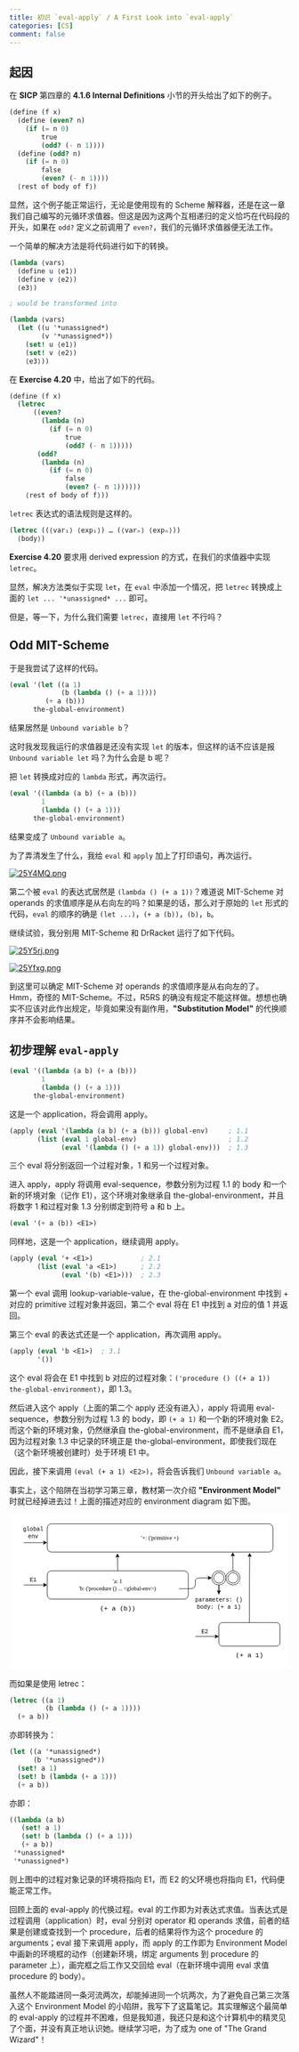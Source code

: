 ```yaml
---
title: 初识 `eval-apply` / A First Look into `eval-apply`
categories: [CS]
comment: false
---
```


## 起因

在 **SICP** 第四章的 **4.1.6 Internal Definitions** 小节的开头给出了如下的例子。

```scheme
(define (f x)
  (define (even? n)
    (if (= n 0)
        true
        (odd? (- n 1))))
  (define (odd? n)
    (if (= n 0)
        false
        (even? (- n 1))))
  ⟨rest of body of f⟩)
```

显然，这个例子能正常运行，无论是使用现有的 Scheme 解释器，还是在这一章我们自己编写的元循环求值器。但这是因为这两个互相递归的定义恰巧在代码段的开头，如果在 `odd?` 定义之前调用了 `even?`，我们的元循环求值器便无法工作。

一个简单的解决方法是将代码进行如下的转换。

```scheme
(lambda ⟨vars⟩
  (define u ⟨e1⟩)
  (define v ⟨e2⟩)
  ⟨e3⟩)

; would be transformed into

(lambda ⟨vars⟩
  (let ((u '*unassigned*)
        (v '*unassigned*))
    (set! u ⟨e1⟩)
    (set! v ⟨e2⟩)
    ⟨e3⟩))
```

在 **Exercise 4.20** 中，给出了如下的代码。

```scheme
(define (f x)
  (letrec
      ((even?
        (lambda (n)
          (if (= n 0)
              true
              (odd? (- n 1)))))
       (odd?
        (lambda (n)
          (if (= n 0)
              false
              (even? (- n 1))))))
    ⟨rest of body of f⟩))
```

`letrec` 表达式的语法规则是这样的。

```scheme
(letrec ((⟨var₁⟩ ⟨exp₁⟩) … (⟨varₙ⟩ ⟨expₙ⟩))
  ⟨body⟩)
```

**Exercise 4.20** 要求用 derived expression 的方式，在我们的求值器中实现 `letrec`。

显然，解决方法类似于实现 `let`，在 `eval` 中添加一个情况，把 `letrec` 转换成上面的 `let ... '*unassigned* ...` 即可。

但是，等一下，为什么我们需要 `letrec`，直接用 `let` 不行吗？

## Odd MIT-Scheme

于是我尝试了这样的代码。

```scheme
(eval '(let ((a 1)
             (b (lambda () (+ a 1))))
         (+ a (b)))
      the-global-environment)
```

结果居然是 `Unbound variable b`？

这时我发现我运行的求值器是还没有实现 `let` 的版本，但这样的话不应该是报 `Unbound variable let` 吗？为什么会是 b 呢？

把 `let` 转换成对应的 `lambda` 形式，再次运行。

```scheme
(eval '((lambda (a b) (+ a (b)))
        1
        (lambda () (+ a 1)))
      the-global-environment)
```

结果变成了 `Unbound variable a`。

为了弄清发生了什么，我给 `eval` 和 `apply` 加上了打印语句，再次运行。

[![25Y4MQ.png](https://z3.ax1x.com/2021/06/12/25Y4MQ.png)](https://imgtu.com/i/25Y4MQ)

第二个被 `eval` 的表达式居然是 `(lambda () (+ a 1))`？难道说 MIT-Scheme 对 operands 的求值顺序是从右向左的吗？如果是的话，那么对于原始的 `let` 形式的代码，`eval` 的顺序的确是 `(let ...)`，`(+ a (b))`，`(b)`，`b`。

继续试验，我分别用 MIT-Scheme 和 DrRacket 运行了如下代码。

[![25Y5rj.png](https://z3.ax1x.com/2021/06/12/25Y5rj.png)](https://imgtu.com/i/25Y5rj)

[![25Yfxg.png](https://z3.ax1x.com/2021/06/12/25Yfxg.png)](https://imgtu.com/i/25Yfxg)

到这里可以确定 MIT-Scheme 对 operands 的求值顺序是从右向左的了。Hmm，奇怪的 MIT-Scheme。不过，R5RS 的确没有规定不能这样做。想想也确实不应该对此作出规定，毕竟如果没有副作用，**"Substitution Model"** 的代换顺序并不会影响结果。

## 初步理解 `eval-apply`

```scheme
(eval '((lambda (a b) (+ a (b)))
        1
        (lambda () (+ a 1)))
      the-global-environment)
```

这是一个 application，将会调用 apply。

```scheme
(apply (eval '(lambda (a b) (+ a (b))) global-env)     ; 1.1
       (list (eval 1 global-env)                       ; 1.2
             (eval '(lambda () (+ a 1)) global-env)))  ; 1.3
```

三个 eval 将分别返回一个过程对象，1 和另一个过程对象。

进入 apply，apply 将调用 eval-sequence，参数分别为过程 1.1 的 body 和一个新的环境对象（记作 E1），这个环境对象继承自 the-global-environment，并且将数字 1 和过程对象 1.3 分别绑定到符号 a 和 b 上。

```scheme
(eval '(+ a (b)) <E1>)
```

同样地，这是一个 application，继续调用 apply。

```scheme
(apply (eval '+ <E1>)            ; 2.1
       (list (eval 'a <E1>)      ; 2.2
             (eval '(b) <E1>)))  ; 2.3
```

第一个 eval 调用 lookup-variable-value，在 the-global-environment 中找到 + 对应的 primitive 过程对象并返回，第二个 eval 将在 E1 中找到 a 对应的值 1 并返回。

第三个 eval 的表达式还是一个 application，再次调用 apply。

```scheme
(apply (eval 'b <E1>)  ; 3.1
       '())
```

这个 eval 将会在 E1 中找到 b 对应的过程对象：`('procedure () ((+ a 1)) the-global-environment)`，即 1.3。

然后进入这个 apply（上面的第二个 apply 还没有进入），apply 将调用 eval-sequence，参数分别为过程 1.3 的 body，即 `(+ a 1)` 和一个新的环境对象 E2。而这个新的环境对象，仍然继承自 the-global-environment，而不是继承自 E1，因为过程对象 1.3 中记录的环境正是 the-global-environment，即使我们现在（这个新环境被创建时）处于环境 E1 中。

因此，接下来调用 `(eval (+ a 1) <E2>)`，将会告诉我们 `Unbound variable a`。

事实上，这个陷阱在当初学习第三章，教材第一次介绍 **"Environment Model"** 时就已经掉进去过！上面的描述对应的 environment diagram 如下图。

<svg xmlns="http://www.w3.org/2000/svg" xmlns:xlink="http://www.w3.org/1999/xlink" version="1.1" width="596px" height="331px" viewBox="-0.5 -0.5 596 331" style="background-color: rgb(255, 255, 255);"><defs/><g><rect x="80" y="20" width="480" height="60" rx="9" ry="9" fill="#ffffff" stroke="#000000" pointer-events="all"/><g transform="translate(-0.5 -0.5)"><switch><foreignObject style="overflow: visible; text-align: left;" pointer-events="none" width="100%" height="100%" requiredFeatures="http://www.w3.org/TR/SVG11/feature#Extensibility"><div xmlns="http://www.w3.org/1999/xhtml" style="display: flex; align-items: unsafe center; justify-content: unsafe center; width: 478px; height: 1px; padding-top: 50px; margin-left: 81px;"><div style="box-sizing: border-box; font-size: 0; text-align: center; "><div style="display: inline-block; font-size: 12px; font-family: Helvetica; color: #000000; line-height: 1.2; pointer-events: all; white-space: normal; word-wrap: normal; "><font face="Lucida Console">'+: ('primitive +)</font></div></div></div></foreignObject><text x="320" y="54" fill="#000000" font-family="Helvetica" font-size="12px" text-anchor="middle">'+: ('primitive +)</text></switch></g><path d="M 30 60 L 73.63 60" fill="none" stroke="#000000" stroke-miterlimit="10" pointer-events="stroke"/><path d="M 78.88 60 L 71.88 63.5 L 73.63 60 L 71.88 56.5 Z" fill="#000000" stroke="#000000" stroke-miterlimit="10" pointer-events="all"/><rect x="20" y="20" width="60" height="40" fill="none" stroke="none" pointer-events="all"/><g transform="translate(-0.5 -0.5)"><switch><foreignObject style="overflow: visible; text-align: left;" pointer-events="none" width="100%" height="100%" requiredFeatures="http://www.w3.org/TR/SVG11/feature#Extensibility"><div xmlns="http://www.w3.org/1999/xhtml" style="display: flex; align-items: unsafe center; justify-content: unsafe center; width: 1px; height: 1px; padding-top: 40px; margin-left: 50px;"><div style="box-sizing: border-box; font-size: 0; text-align: center; "><div style="display: inline-block; font-size: 12px; font-family: Helvetica; color: #000000; line-height: 1.2; pointer-events: all; white-space: nowrap; "><font face="Courier New">global<br />env</font></div></div></div></foreignObject><text x="50" y="44" fill="#000000" font-family="Helvetica" font-size="12px" text-anchor="middle">global...</text></switch></g><path d="M 230 120 L 229.4 89.19" fill="none" stroke="#000000" stroke-miterlimit="10" pointer-events="stroke"/><path d="M 229.3 83.94 L 232.94 90.87 L 229.4 89.19 L 225.94 91 Z" fill="#000000" stroke="#000000" stroke-miterlimit="10" pointer-events="all"/><rect x="80" y="120" width="300" height="60" rx="9" ry="9" fill="#ffffff" stroke="#000000" pointer-events="all"/><g transform="translate(-0.5 -0.5)"><switch><foreignObject style="overflow: visible; text-align: left;" pointer-events="none" width="100%" height="100%" requiredFeatures="http://www.w3.org/TR/SVG11/feature#Extensibility"><div xmlns="http://www.w3.org/1999/xhtml" style="display: flex; align-items: unsafe center; justify-content: unsafe center; width: 298px; height: 1px; padding-top: 150px; margin-left: 81px;"><div style="box-sizing: border-box; font-size: 0; text-align: center; "><div style="display: inline-block; font-size: 12px; font-family: Helvetica; color: #000000; line-height: 1.2; pointer-events: all; white-space: normal; word-wrap: normal; "><font face="Lucida Console">'a: 1<br />'b: ('procedure () ... &lt;global-env&gt;)</font></div></div></div></foreignObject><text x="230" y="154" fill="#000000" font-family="Helvetica" font-size="12px" text-anchor="middle">'a: 1...</text></switch></g><path d="M 445 150 L 445 170 L 445 150 L 445 163.63" fill="none" stroke="#000000" stroke-miterlimit="10" pointer-events="stroke"/><path d="M 445 168.88 L 441.5 161.88 L 445 163.63 L 448.5 161.88 Z" fill="#000000" stroke="#000000" stroke-miterlimit="10" pointer-events="all"/><ellipse cx="445" cy="135" rx="15" ry="15" fill="#ffffff" stroke="#000000" pointer-events="all"/><ellipse cx="445" cy="135" rx="11" ry="11" fill="none" stroke="#000000" pointer-events="all"/><path d="M 475 120 L 474.63 86.79" fill="none" stroke="#000000" stroke-miterlimit="10" pointer-events="stroke"/><path d="M 474.57 81.54 L 478.15 88.5 L 474.63 86.79 L 471.15 88.58 Z" fill="#000000" stroke="#000000" stroke-miterlimit="10" pointer-events="all"/><ellipse cx="475" cy="135" rx="15" ry="15" fill="#ffffff" stroke="#000000" pointer-events="all"/><ellipse cx="475" cy="135" rx="11" ry="11" fill="none" stroke="#000000" pointer-events="all"/><path d="M 360 158 L 385 158 Q 395 158 395 148 L 395 141.5 Q 395 135 405 135 L 423.63 135" fill="none" stroke="#000000" stroke-miterlimit="10" pointer-events="stroke"/><path d="M 428.88 135 L 421.88 138.5 L 423.63 135 L 421.88 131.5 Z" fill="#000000" stroke="#000000" stroke-miterlimit="10" pointer-events="all"/><rect x="385" y="170" width="120" height="40" fill="none" stroke="none" pointer-events="all"/><g transform="translate(-0.5 -0.5)"><switch><foreignObject style="overflow: visible; text-align: left;" pointer-events="none" width="100%" height="100%" requiredFeatures="http://www.w3.org/TR/SVG11/feature#Extensibility"><div xmlns="http://www.w3.org/1999/xhtml" style="display: flex; align-items: unsafe center; justify-content: unsafe center; width: 1px; height: 1px; padding-top: 190px; margin-left: 445px;"><div style="box-sizing: border-box; font-size: 0; text-align: center; "><div style="display: inline-block; font-size: 12px; font-family: Helvetica; color: #000000; line-height: 1.2; pointer-events: all; white-space: nowrap; "><font face="Courier New">parameters: ()<br />body: (+ a 1)<br /></font></div></div></div></foreignObject><text x="445" y="194" fill="#000000" font-family="Helvetica" font-size="12px" text-anchor="middle">parameters: ()...</text></switch></g><path d="M 30 150 L 73.63 150" fill="none" stroke="#000000" stroke-miterlimit="10" pointer-events="stroke"/><path d="M 78.88 150 L 71.88 153.5 L 73.63 150 L 71.88 146.5 Z" fill="#000000" stroke="#000000" stroke-miterlimit="10" pointer-events="all"/><rect x="35" y="130" width="30" height="20" fill="none" stroke="none" pointer-events="all"/><g transform="translate(-0.5 -0.5)"><switch><foreignObject style="overflow: visible; text-align: left;" pointer-events="none" width="100%" height="100%" requiredFeatures="http://www.w3.org/TR/SVG11/feature#Extensibility"><div xmlns="http://www.w3.org/1999/xhtml" style="display: flex; align-items: unsafe center; justify-content: unsafe center; width: 1px; height: 1px; padding-top: 140px; margin-left: 50px;"><div style="box-sizing: border-box; font-size: 0; text-align: center; "><div style="display: inline-block; font-size: 12px; font-family: Helvetica; color: #000000; line-height: 1.2; pointer-events: all; white-space: nowrap; "><font face="Courier New">E1</font></div></div></div></foreignObject><text x="50" y="144" fill="#000000" font-family="Helvetica" font-size="12px" text-anchor="middle">E1</text></switch></g><path d="M 510 230 L 510 155 L 510.51 87.99" fill="none" stroke="#000000" stroke-miterlimit="10" pointer-events="stroke"/><path d="M 510.55 82.74 L 514 89.76 L 510.51 87.99 L 507 89.71 Z" fill="#000000" stroke="#000000" stroke-miterlimit="10" pointer-events="all"/><rect x="445" y="230" width="130" height="50" rx="7.5" ry="7.5" fill="#ffffff" stroke="#000000" pointer-events="all"/><rect x="185" y="190" width="90" height="20" fill="none" stroke="none" pointer-events="all"/><g transform="translate(-0.5 -0.5)"><switch><foreignObject style="overflow: visible; text-align: left;" pointer-events="none" width="100%" height="100%" requiredFeatures="http://www.w3.org/TR/SVG11/feature#Extensibility"><div xmlns="http://www.w3.org/1999/xhtml" style="display: flex; align-items: unsafe center; justify-content: unsafe center; width: 1px; height: 1px; padding-top: 200px; margin-left: 230px;"><div style="box-sizing: border-box; font-size: 0; text-align: center; "><div style="display: inline-block; font-size: 12px; font-family: Helvetica; color: #000000; line-height: 1.2; pointer-events: all; white-space: nowrap; "><font face="Courier New" style="font-size: 14px">(+ a (b))</font></div></div></div></foreignObject><text x="230" y="204" fill="#000000" font-family="Helvetica" font-size="12px" text-anchor="middle">(+ a (b))</text></switch></g><rect x="475" y="290" width="70" height="20" fill="none" stroke="none" pointer-events="all"/><g transform="translate(-0.5 -0.5)"><switch><foreignObject style="overflow: visible; text-align: left;" pointer-events="none" width="100%" height="100%" requiredFeatures="http://www.w3.org/TR/SVG11/feature#Extensibility"><div xmlns="http://www.w3.org/1999/xhtml" style="display: flex; align-items: unsafe center; justify-content: unsafe center; width: 1px; height: 1px; padding-top: 300px; margin-left: 510px;"><div style="box-sizing: border-box; font-size: 0; text-align: center; "><div style="display: inline-block; font-size: 12px; font-family: Helvetica; color: #000000; line-height: 1.2; pointer-events: all; white-space: nowrap; "><font face="Courier New" style="font-size: 14px">(+ a 1)</font></div></div></div></foreignObject><text x="510" y="304" fill="#000000" font-family="Helvetica" font-size="12px" text-anchor="middle">(+ a 1)</text></switch></g><path d="M 395 259.5 L 438.63 259.5" fill="none" stroke="#000000" stroke-miterlimit="10" pointer-events="stroke"/><path d="M 443.88 259.5 L 436.88 263 L 438.63 259.5 L 436.88 256 Z" fill="#000000" stroke="#000000" stroke-miterlimit="10" pointer-events="all"/><rect x="400" y="240" width="30" height="20" fill="none" stroke="none" pointer-events="all"/><g transform="translate(-0.5 -0.5)"><switch><foreignObject style="overflow: visible; text-align: left;" pointer-events="none" width="100%" height="100%" requiredFeatures="http://www.w3.org/TR/SVG11/feature#Extensibility"><div xmlns="http://www.w3.org/1999/xhtml" style="display: flex; align-items: unsafe center; justify-content: unsafe center; width: 1px; height: 1px; padding-top: 250px; margin-left: 415px;"><div style="box-sizing: border-box; font-size: 0; text-align: center; "><div style="display: inline-block; font-size: 12px; font-family: Helvetica; color: #000000; line-height: 1.2; pointer-events: all; white-space: nowrap; "><font face="Courier New">E2</font></div></div></div></foreignObject><text x="415" y="254" fill="#000000" font-family="Helvetica" font-size="12px" text-anchor="middle">E2</text></switch></g></g><switch><g requiredFeatures="http://www.w3.org/TR/SVG11/feature#Extensibility"/><a transform="translate(0,-5)" xlink:href="https://www.diagrams.net/doc/faq/svg-export-text-problems" target="_blank"><text text-anchor="middle" font-size="10px" x="50%" y="100%">Viewer does not support full SVG 1.1</text></a></switch></svg>

而如果是使用 letrec：

```scheme
(letrec ((a 1)
         (b (lambda () (+ a 1))))
  (+ a b))
```

亦即转换为：

```scheme
(let ((a '*unassigned*)
      (b '*unassigned*))
  (set! a 1)
  (set! b (lambda (+ a 1)))
  (+ a b))
```

亦即：

```scheme
((lambda (a b)
   (set! a 1)
   (set! b (lambda () (+ a 1)))
   (+ a b))
 '*unassigned*
 '*unassigned*)
```

则上图中的过程对象记录的环境将指向 E1，而 E2 的父环境也将指向 E1，代码便能正常工作。

回顾上面的 eval-apply 的代换过程。eval 的工作即为对表达式求值。当表达式是过程调用（application）时，eval 分别对 operator 和 operands 求值，前者的结果是创建或查找到一个 procedure，后者的结果将作为这个 procedure 的 arguments；eval 接下来调用 apply，而 apply 的工作即为 Environment Model 中画新的环境框的动作（创建新环境，绑定 arguments 到 procedure 的 parameter 上），画完框之后工作又交回给 eval（在新环境中调用 eval 求值 procedure 的 body）。

虽然人不能踏进同一条河流两次，却能掉进同一个坑两次，为了避免自己第三次落入这个 Environment Model 的小陷阱，我写下了这篇笔记。其实理解这个最简单的 eval-apply 的过程并不困难，但是我知道，我还只是和这个计算机中的精灵见了个面，并没有真正地认识她。继续学习吧，为了成为 one of "The Grand Wizard"！

